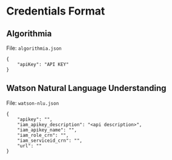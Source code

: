 # Credentials Format

## Algorithmia

File: `algorithmia.json`
```
{
    "apiKey": "API KEY"
}
```

## Watson Natural Language Understanding

File: `watson-nlu.json`
```
{
    "apikey": "",
    "iam_apikey_description": "<api description>",
    "iam_apikey_name": "",
    "iam_role_crn": "",
    "iam_serviceid_crn": "",
    "url": ""
}
```
